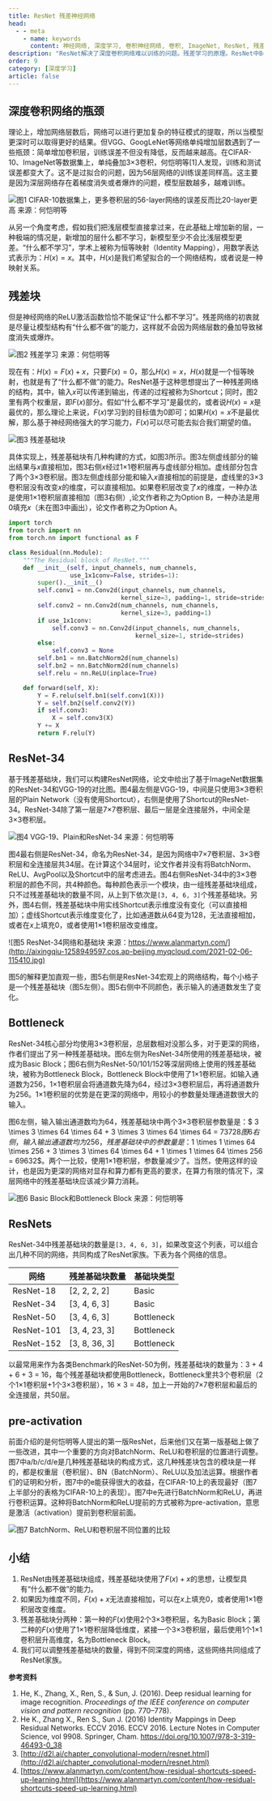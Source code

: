 ```yaml
---
title: ResNet 残差神经网络
head:
  - - meta
    - name: keywords
      content: 神经网络, 深度学习, 卷积神经网络, 卷积, ImageNet, ResNet, 残差, 残差学习, 残差网络, resnet
description: "ResNet解决了深度卷积网络难以训练的问题。残差学习的原理。ResNet中Bottleneck和Basic有什么区别？"
order: 9
category: [深度学习]
article: false
---
```


## 深度卷积网络的瓶颈

理论上，增加网络层数后，网络可以进行更加复杂的特征模式的提取，所以当模型更深时可以取得更好的结果。但VGG、GoogLeNet等网络单纯增加层数遇到了一些瓶颈：简单增加卷积层，训练误差不但没有降低，反而越来越高。在CIFAR-10、ImageNet等数据集上，单纯叠加3×3卷积，何恺明等[1]人发现，训练和测试误差都变大了。这不是过拟合的问题，因为56层网络的训练误差同样高。这主要是因为深层网络存在着梯度消失或者爆炸的问题，模型层数越多，越难训练。

![图1 CIFAR-10数据集上，更多卷积层的56-layer网络的误差反而比20-layer更高 来源：何恺明等](http://aixingqiu-1258949597.cos.ap-beijing.myqcloud.com/2021-02-05-160027.png)

从另一个角度考虑，假如我们把浅层模型直接拿过来，在此基础上增加新的层，一种极端的情况是，新增加的层什么都不学习，新模型至少不会比浅层模型更差。“什么都不学习”，学术上被称为恒等映射（Identity Mapping），用数学表达式表示为：$H(x) = x$。其中，$H(x)$是我们希望拟合的一个网络结构，或者说是一种映射关系。

## 残差块

但是神经网络的ReLU激活函数恰恰不能保证“什么都不学习”。残差网络的初衷就是尽量让模型结构有“什么都不做”的能力，这样就不会因为网络层数的叠加导致梯度消失或爆炸。

![图2 残差学习 来源：何恺明等](http://aixingqiu-1258949597.cos.ap-beijing.myqcloud.com/2021-02-05-160034.png)

现在有：$H(x) = F(x) + x$，只要$F(x) = 0$，那么$H(x) = x$，$H(x)$就是一个恒等映射，也就是有了“什么都不做”的能力。ResNet基于这种思想提出了一种残差网络的结构，其中，输入$x$可以传递到输出，传递的过程被称为Shortcut；同时，图2里有两个权重层，即$F(x)$部分。假如“什么都不学习”是最优的，或者说$H(x) = x$是最优的，那么理论上来说，$F(x)$学习到的目标值为0即可；如果$H(x) = x$不是最优解，那么基于神经网络强大的学习能力，$F(x)$可以尽可能去拟合我们期望的值。

![图3 残差基础块](http://aixingqiu-1258949597.cos.ap-beijing.myqcloud.com/2021-02-05-160039.png)

具体实现上，残差基础块有几种构建的方式，如图3所示。图3左侧虚线部分的输出结果与$x$直接相加，图3右侧$x$经过1×1卷积层再与虚线部分相加。虚线部分包含了两个3×3卷积层。图3左侧虚线部分能和输入$x$直接相加的前提是，虚线里的3×3卷积层没有改变$x$的维度，可以直接相加。如果卷积层改变了$x$的维度，一种办法是使用1×1卷积层直接相加（图3右侧）,论文作者称之为Option B，一种办法是用0填充$x$（未在图3中画出），论文作者称之为Option A。

```python
import torch
from torch import nn
from torch.nn import functional as F

class Residual(nn.Module):
    """The Residual block of ResNet."""
    def __init__(self, input_channels, num_channels,
                 use_1x1conv=False, strides=1):
        super().__init__()
        self.conv1 = nn.Conv2d(input_channels, num_channels,
                               kernel_size=3, padding=1, stride=strides)
        self.conv2 = nn.Conv2d(num_channels, num_channels,
                               kernel_size=3, padding=1)
        if use_1x1conv:
            self.conv3 = nn.Conv2d(input_channels, num_channels,
                                   kernel_size=1, stride=strides)
        else:
            self.conv3 = None
        self.bn1 = nn.BatchNorm2d(num_channels)
        self.bn2 = nn.BatchNorm2d(num_channels)
        self.relu = nn.ReLU(inplace=True)

    def forward(self, X):
        Y = F.relu(self.bn1(self.conv1(X)))
        Y = self.bn2(self.conv2(Y))
        if self.conv3:
            X = self.conv3(X)
        Y += X
        return F.relu(Y)
```

## ResNet-34

基于残差基础块，我们可以构建ResNet网络，论文中给出了基于ImageNet数据集的ResNet-34和VGG-19的对比图。图4最左侧是VGG-19，中间是只使用3×3卷积层的Plain Network（没有使用Shortcut），右侧是使用了Shortcut的ResNet-34。ResNet-34除了第一层是7×7卷积层、最后一层是全连接层外，中间全是3×3卷积层。

![图4 VGG-19、Plain和ResNet-34 来源：何恺明等](http://aixingqiu-1258949597.cos.ap-beijing.myqcloud.com/2021-02-05-160044.png)

图4最右侧是ResNet-34，命名为ResNet-34，是因为网络中7×7卷积层、3×3卷积层和全连接层共34层。在计算这个34层时，论文作者并没有将BatchNorm、ReLU、AvgPool以及Shortcut中的层考虑进去。图4右侧ResNet-34中的3×3卷积层的颜色不同，共4种颜色。每种颜色表示一个模块，由一组残差基础块组成，只不过残差基础块的数量不同，从上到下依次是`[3, 4, 6, 3]`个残差基础块。另外，图4右侧，残差基础块中用实线Shortcut表示维度没有变化（可以直接相加）；虚线Shortcut表示维度变化了，比如通道数从64变为128，无法直接相加，或者在$x$上填充0，或者使用1×1卷积层改变维度。

![图5 ResNet-34网络和基础块 来源：https://www.alanmartyn.com/](http://aixingqiu-1258949597.cos.ap-beijing.myqcloud.com/2021-02-06-115410.jpg)

图5的解释更加直观一些，图5右侧是ResNet-34宏观上的网络结构，每个小格子是一个残差基础块（图5左侧）。图5右侧中不同颜色，表示输入的通道数发生了变化。
## Bottleneck

ResNet-34核心部分均使用3×3卷积层，总层数相对没那么多，对于更深的网络，作者们提出了另一种残差基础块。图6左侧为ResNet-34所使用的残差基础块，被成为Basic Block；图6右侧为ResNet-50/101/152等深层网络上使用的残差基础块，被称为Bottleneck Block，Bottleneck Block中使用了1×1卷积层。如输入通道数为256，1×1卷积层会将通道数先降为64，经过3×3卷积层后，再将通道数升为256。1×1卷积层的优势是在更深的网络中，用较小的参数量处理通道数很大的输入。

图6左侧，输入输出通道数均为64，残差基础块中两个3×3卷积层参数量是：$ 3 \times 3 \times 64 \times 64 + 3 \times 3 \times 64 \times 64 = 73728$图6右侧，输入输出通道数均为256，残差基础块中的参数量是：$1 \times 1 \times 64 \times 256 + 3 \times 3 \times 64 \times 64 + 1 \times 1 \times 64 \times 256 = 69632$。两个一比较，使用1×1卷积层，参数量减少了。当然，使用这样的设计，也是因为更深的网络对显存和算力都有更高的要求，在算力有限的情况下，深层网络中的残差基础块应该减少算力消耗。

![图6 Basic Block和Bottleneck Block 来源：何恺明等](http://aixingqiu-1258949597.cos.ap-beijing.myqcloud.com/2021-02-05-160050.png)

## ResNets

ResNet-34中残差基础块的数量是`[3, 4, 6, 3]`，如果改变这个列表，可以组合出几种不同的网络，共同构成了ResNet家族。下表为各个网络的信息。

| 网络       | 残差基础块数量 | 基础块类型 |
| ---------- | -------------- | ---------- |
| ResNet-18  | [2, 2, 2, 2]   | Basic      |
| ResNet-34  | [3, 4, 6, 3]   | Basic      |
| ResNet-50  | [3, 4, 6, 3]   | Bottleneck |
| ResNet-101 | [3, 4, 23, 3]  | Bottleneck |
| ResNet-152 | [3, 8, 36, 3]  | Bottleneck |

以最常用来作为各类Benchmark的ResNet-50为例，残差基础块的数量为：3 + 4 + 6 + 3 = 16，每个残差基础块都使用Bottleneck，Bottleneck里共3个卷积层（2个1×1卷积层+1个3×3卷积层），16 × 3 = 48，加上一开始的7×7卷积层和最后的全连接层，共50层。

## pre-activation

前面介绍的是何恺明等人提出的第一版ResNet，后来他们又在第一版基础上做了一些改进，其中一个重要的方向对BatchNorm、ReLU和卷积层的位置进行调整。图7中a/b/c/d/e是几种残差基础块的构成方式，这几种残差块包含的模块是一样的，都是权重层（卷积层）、BN（BatchNorm）、ReLU以及加法运算。根据作者们的证明和分析，图7中的e能获得很大的收益，在CIFAR-10上的表现最好（图7上半部分的表格为CIFAR-10上的表现）。图7中e先进行BatchNorm和ReLU，再进行卷积运算。这种将BatchNorm和ReLU提前的方式被称为pre-activation，意思是激活（activation）提前到卷积层前面。

![图7 BatchNorm、ReLU和卷积层不同位置的比较](http://aixingqiu-1258949597.cos.ap-beijing.myqcloud.com/2021-02-06-111611.png)

## 小结

1. ResNet由残差基础块组成，残差基础块使用了$F(x) + x$的思想，让模型具有“什么都不做”的能力。
2. 如果因为维度不同，$F(x) + x$无法直接相加，可以在$x$上填充0，或者使用1×1卷积层改变维度。
3. 残差基础块分两种：第一种的$F(x)$使用2个3×3卷积层，名为Basic Block；第二种的$F(x)$使用了1×1卷积层降低维度，紧接一个3×3卷积层，最后使用1个1×1卷积层升高维度，名为Bottleneck Block。
4. 我们可以调整残差基础块的数量，得到不同深度的网络，这些网络共同组成了ResNet家族。



**参考资料**

1. He, K., Zhang, X., Ren, S., & Sun, J. (2016). Deep residual learning for image recognition. *Proceedings of the IEEE conference on computer vision and pattern recognition* (pp. 770–778).
2. He K., Zhang X., Ren S., Sun J. (2016) Identity Mappings in Deep Residual Networks. ECCV 2016. ECCV 2016. Lecture Notes in Computer Science, vol 9908. Springer, Cham. https://doi.org/10.1007/978-3-319-46493-0_38
3. [http://d2l.ai/chapter_convolutional-modern/resnet.html](http://d2l.ai/chapter_convolutional-modern/resnet.html)
4. [https://www.alanmartyn.com/content/how-residual-shortcuts-speed-up-learning.html](https://www.alanmartyn.com/content/how-residual-shortcuts-speed-up-learning.html)
